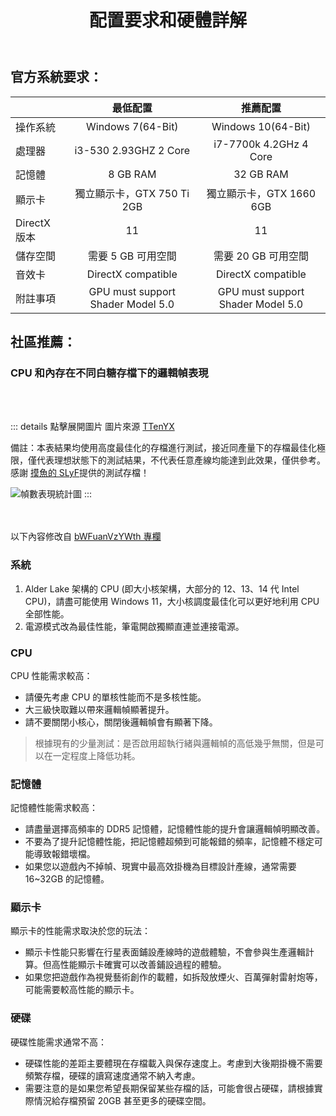 ﻿---
title: 配置要求和硬體詳解
description: 
---

## 官方系統要求：
|  | 最低配置 | 推薦配置 |
| :--- | :-: | :-: |
| 操作系統 | Windows 7(64-Bit) | Windows 10(64-Bit) |
| 處理器 | i3-530 2.93GHZ 2 Core |  i7-7700k 4.2GHz 4 Core |
| 記憶體 | 8 GB RAM | 32 GB RAM |
| 顯示卡 | 獨立顯示卡，GTX 750 Ti 2GB | 獨立顯示卡，GTX 1660 6GB |
| DirectX 版本 | 11 | 11 |
| 儲存空間 | 需要 5 GB 可用空間 | 需要 20 GB 可用空間 |
| 音效卡 | DirectX compatible | DirectX compatible |
| 附註事項 | GPU must support Shader Model 5.0 | GPU must support Shader Model 5.0 |

## 社區推薦：
### CPU 和內存在不同白糖存檔下的邏輯幀表現
<br>
<br>

::: details 點擊展開圖片
圖片來源 [TTenYX](https://www.bilibili.com/opus/996341655755816960)

備註：本表結果均使用高度最佳化的存檔進行測試，接近同產量下的存檔最佳化極限，僅代表理想狀態下的測試結果，不代表任意產線均能達到此效果，僅供參考。感謝 [摸魚的 SLyF](https://space.bilibili.com/207660559)提供的測試存檔！

![幀數表現統計圖](/assets/image/硬件数据图.webp)
:::
<br>
<br>
<br>

以下內容修改自 [bWFuanVzYWth 專欄](https://www.bilibili.com/opus/991895445449998344)
### 系統
1. Alder Lake 架構的 CPU (即大小核架構，大部分的 12、13、14 代 Intel CPU)，請盡可能使用 Windows 11，大小核調度最佳化可以更好地利用 CPU 全部性能。
2. 電源模式改為最佳性能，筆電開啟獨顯直連並連接電源。

### CPU
CPU 性能需求較高：
- 請優先考慮 CPU 的單核性能而不是多核性能。
- 大三級快取難以帶來邏輯幀顯著提升。
- 請不要關閉小核心，關閉後邏輯幀會有顯著下降。
> 根據現有的少量測試：是否啟用超執行緒與邏輯幀的高低幾乎無關，但是可以在一定程度上降低功耗。

### 記憶體
記憶體性能需求較高：
- 請盡量選擇高頻率的 DDR5 記憶體，記憶體性能的提升會讓邏輯幀明顯改善。
- 不要為了提升記憶體性能，把記憶體超頻到可能報錯的頻率，記憶體不穩定可能導致報錯壞檔。
- 如果您以遊戲內不掉幀、現實中最高效掛機為目標設計產線，通常需要 16~32GB 的記憶體。

### 顯示卡
顯示卡的性能需求取決於您的玩法：
- 顯示卡性能只影響在行星表面鋪設產線時的遊戲體驗，不會參與生產邏輯計算。但高性能顯示卡確實可以改善鋪設過程的體驗。
- 如果您把遊戲作為視覺藝術創作的載體，如拆殼放煙火、百萬彈射雷射炮等，可能需要較高性能的顯示卡。

### 硬碟
硬碟性能需求通常不高：
- 硬碟性能的差距主要體現在存檔載入與保存速度上。考慮到大後期掛機不需要頻繁存檔，硬碟的讀寫速度通常不納入考慮。
- 需要注意的是如果您希望長期保留某些存檔的話，可能會很占硬碟，請根據實際情況給存檔預留 20GB 甚至更多的硬碟空間。
